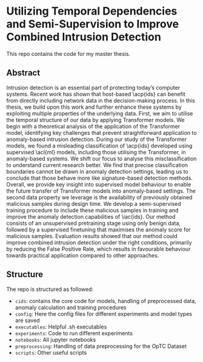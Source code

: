 # Utilizing Temporal Dependencies and Semi-Supervision to Improve Combined Intrusion Detection

This repo contains the code for my master thesis. 

## Abstract

Intrusion detection is an essential part of protecting today’s computer systems.
Recent work has shown that host-based \acp{ids} can benefit from directly including network data in the decision-making process.
In this thesis, we build upon this work and further enhance these systems by exploiting multiple properties of the underlying data.
First, we aim to utilise the temporal structure of our data by applying Transformer models.
We begin with a theoretical analysis of the application of the Transformer model, identifying key challenges that prevent straightforward application to anomaly-based intrusion detection.
During our study of the Transformer models, we found a misleading classification of \acp{ids} developed using supervised \acl{ml} models, including those utilising the Transformer, in anomaly-based systems.
We shift our focus to analyse this misclassification to understand current research better.
We find that precise classification boundaries cannot be drawn in anomaly detection settings, leading us to conclude that those behave more like signature-based detection methods.
Overall, we provide key insight into supervised model behaviour to enable the future transfer of Transformer models into anomaly-based settings.
The second data property we leverage is the availability of previously obtained malicious samples during design time.
We develop a semi-supervised training procedure to include these malicious samples in training and improve the anomaly detection capabilities of \iac{ids}.
Our method consists of an unsupervised pretraining stage using only benign data, followed by a supervised finetuning that maximises the anomaly score for malicious samples.
Evaluation results showed that our method could improve combined intrusion detection under the right conditions, primarily by reducing the False Positive Rate, which results in favourable behaviour towards practical application compared to other approaches.

## Structure

The repo is structured as followed:

- ```cids```: contains the core code for models, handling of preprocessed data, anomaly calculation and training procedures
- ```config```: Here the config files for different experiments and model types are saved
- ```executables```:  Helpful .sh executables
- ```experiments```: Code to run different experiments
- ```notebooks```: All jupyter notebooks
- ```preprocessing```: Handling of data preprocessing for the OpTC Dataset
- ```scripts```: Other useful scripts

